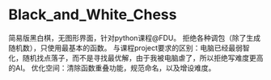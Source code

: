 # Black_and_White_Chess 
简易版黑白棋，无图形界面，针对python课程@FDU。
拒绝各种调包（除了生成随机数），只使用最基本的函数。
与课程project要求的区别：电脑已经最弱智化，随机找点落子，而不是寻找最优解，由于我被电脑虐了，所以拒绝写难度更高的AI。
优化空间：清除函数重叠功能，规范命名，以及增设难度。
